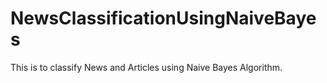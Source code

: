 # NewsClassificationUsingNaiveBayes
This is to classify News and Articles using Naive Bayes Algorithm.
